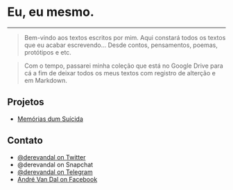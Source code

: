 # Eu, eu mesmo.

---

> Bem-vindo aos textos escritos por mim. Aqui constará todos os textos que eu acabar escrevendo... Desde contos, pensamentos, poemas, protótipos e etc.

> Com o tempo, passarei minha coleção que está no Google Drive para cá a fim de deixar todos os meus textos com registro de alterção e em Markdown.

## Projetos
* [Memórias dum Suícida](mds/README.md)


## Contato
* [@derevandal on Twitter](https://www.twitter.com/derevandal)
* @derevandal on Snapchat
* [@derevandal on Telegram](https://web.telegram.org/#/im?p=@derevandal)
* [André Van Dal on Facebook](https://fb.com/derevandal)
